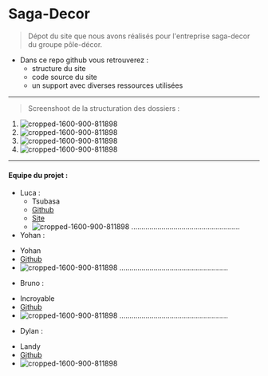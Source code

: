 # Saga-Decor



> Dépot du site que nous avons réalisés pour l'entreprise saga-decor du groupe pôle-décor. 

* Dans ce repo github vous retrouverez :
  + structure du site
  + code source du site
  + un support avec diverses ressources utilisées
    
--------------------------------------------------------------------------------------------------


> Screenshoot de la structuration des dossiers : 
1. ![cropped-1600-900-811898](https://cdn.discordapp.com/attachments/1203964005866147850/1206548538964709376/image.png?ex=65dc68e4&is=65c9f3e4&hm=c7e4dd640d1f83d1288aece76ccc84e97a48d488eccf2b395eca3d0230df2fbe&)
 2. ![cropped-1600-900-811898](https://cdn.discordapp.com/attachments/1203964005866147850/1206548636591329300/image.png?ex=65dc68fb&is=65c9f3fb&hm=50691ceb4d7c8123d5fd00d529b4cc5417010c3a680081f634dfafeb5e86196c&)
 3. ![cropped-1600-900-811898](https://cdn.discordapp.com/attachments/1203964005866147850/1206548700089032725/image.png?ex=65dc690a&is=65c9f40a&hm=228f4b25946d97fda82654f730f24483622bb1a4a2e8894249879c16d8506a38&)
 4. ![cropped-1600-900-811898](https://cdn.discordapp.com/attachments/1203964005866147850/1206548759161475122/image.png?ex=65dc6918&is=65c9f418&hm=328c614e23d315f4b88346481e8c01ef3edfc790750dc1a738a58ce33e489e53&)


--------------------------------------------------------------------------------------------------

#### Equipe du projet : 

* Luca :
  + Tsubasa
  + [Github](https://github.com/1Tsubasa)
  + [Site](https://clarity-corp/tsubasa)
  + ![cropped-1600-900-811898](https://cdn.discordapp.com/attachments/1099120241822408824/1202932212027105320/AvatarMaker_2.png?ex=65d87b6c&is=65c6066c&hm=f4a2ba61f3c1933e09d310119990958b5354fee1847160054a56cc79418449ee&)
......................................................    
* Yohan :
+ Yohan
+ [Github](https://github.com/YohanTrs)
+ ![cropped-1600-900-811898](https://cdn.discordapp.com/attachments/1203964005866147850/1206578379743039559/123990758.png?ex=65dc84ae&is=65ca0fae&hm=7acb5fd12f2004bf0c4f39bbdd44ac1f86637bc0712df70a57fab5d25ae77a07&)
......................................................
* Bruno :
+ Incroyable
+  [Github](https://github.com/IncroyableBruno)
+ ![cropped-1600-900-811898](https://cdn.discordapp.com/attachments/1203964005866147850/1206580256052355153/153070299.png?ex=65dc866e&is=65ca116e&hm=7abe2b67efb7b807e2283bd618d6b52d692aa70007036c00a666ddc161b90187&)
......................................................
* Dylan :
+ Landy
+ [Github](https://github.com/LandySKZ)
+ ![cropped-1600-900-811898](https://cdn.discordapp.com/attachments/1203964005866147850/1206584086412525649/764a587774a1b6a709555acdf79ea035.png?ex=65dc89ff&is=65ca14ff&hm=62d92ce74f5c41bd0415d0057f2aa7d9d5573489ed8be099503a8484aad84e45&)
